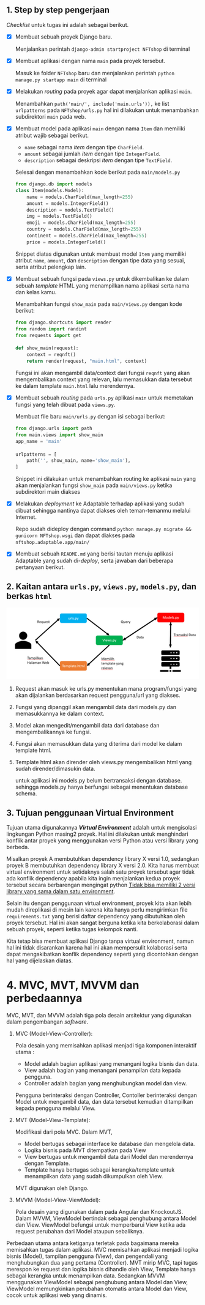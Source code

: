 

## 1. Step by step pengerjaan

*Checklist* untuk tugas ini adalah sebagai berikut.

- [x] Membuat sebuah proyek Django baru.
 
    Menjalankan perintah `django-admin startproject NFTshop` di terminal

- [x] Membuat aplikasi dengan nama `main` pada proyek tersebut.

    Masuk ke folder `NFTshop` baru dan menjalankan perintah `python manage.py startapp main` di terminal

- [x] Melakukan *routing* pada proyek agar dapat menjalankan aplikasi `main`.

    Menambahkan `path('main/', include('main.urls')),` ke list `urlpatterns` pada `NFTshop/urls.py` hal ini dilakukan untuk menambahkan subdirektori `main` pada web.


- [x] Membuat model pada aplikasi `main` dengan nama `Item` dan memiliki atribut wajib sebagai berikut.
    - `name` sebagai nama *item* dengan tipe `CharField`.
    - `amount` sebagai jumlah *item* dengan tipe `IntegerField`.
    - `description` sebagai deskripsi *item* dengan tipe `TextField`.

    Selesai dengan menambahkan kode berikut pada `main/models.py`
    ```python
    from django.db import models
    class Item(models.Model):
        name = models.CharField(max_length=255)
        amount = models.IntegerField()
        description = models.TextField()
        img = models.TextField()
        emoji = models.CharField(max_length=255)
        country = models.CharField(max_length=255)
        continent = models.CharField(max_length=255)
        price = models.IntegerField()
    ```
    Snippet diatas digunakan untuk membuat model `Item` yang memiliki atribut `name`, `amount`, dan `description` dengan tipe data yang sesuai, serta atribut pelengkap lain.

- [x] Membuat sebuah fungsi pada `views.py` untuk dikembalikan ke dalam sebuah *template* HTML yang menampilkan nama aplikasi serta nama dan kelas kamu.

    Menambahkan fungsi `show_main` pada `main/views.py` dengan kode berikut:
    ```python
    from django.shortcuts import render
    from random import randint
    from requests import get

    def show_main(request):
        context = reqnft()
        return render(request, "main.html", context)
    ```
    Fungsi ini akan mengambil data/context dari fungsi `reqnft` yang akan mengembalikan context yang relevan, lalu memasukkan data tersebut ke dalam template `main.html` lalu merendernya. 

- [x] Membuat sebuah *routing* pada `urls.py` aplikasi `main` untuk memetakan fungsi yang telah dibuat pada `views.py`.

    Membuat file baru `main/urls.py` dengan isi sebagai berikut:
    ```python
    from django.urls import path
    from main.views import show_main
    app_name = 'main'

    urlpatterns = [
        path('', show_main, name='show_main'),
    ]
    ```
    Snippet ini dilakukan untuk menambahkan routing ke aplikasi `main` yang akan menjalankan fungsi `show_main` pada `main/views.py` ketika subdirektori main diakses

- [x] Melakukan *deployment* ke Adaptable terhadap aplikasi yang sudah dibuat sehingga nantinya dapat diakses oleh teman-temanmu melalui Internet.

    Repo sudah dideploy dengan command `python manage.py migrate && gunicorn NFTshop.wsgi`
    dan dapat diakses pada `nftshop.adaptable.app/main/`

- [x] Membuat sebuah `README.md` yang berisi tautan menuju aplikasi Adaptable yang sudah di-*deploy*, serta jawaban dari beberapa pertanyaan berikut.

## 2. Kaitan antara `urls.py`, `views.py`, `models.py`, dan berkas `html`
![Bagan](https://github.com/Firdausfarul/Intft_stellar/blob/c054585a66a5f9fdba9306d904f4b64b58cbe6a9/image_2023-09-13_112035326.png)

1. Request akan masuk ke urls.py menentukan mana program/fungsi yang akan dijalankan berdasarkan request pengguna/url yang diakses.

2. Fungsi yang dipanggil akan mengambil data dari models.py dan memasukkannya ke dalam context.

3. Model akan mengedit/mengambil data dari database dan mengembalikannya ke fungsi.

4. Fungsi akan memasukkan data yang diterima dari model ke dalam template html.

5. Template html akan dirender oleh views.py mengembalikan html yang sudah dirender/dimasukin data.

    untuk aplikasi ini models.py belum bertransaksi dengan database. sehingga models.py hanya berfungsi sebagai menentukan database schema.

## 3. Tujuan penggunaan Virtual Environment
Tujuan utama digunakannya ***Virtual Environment*** adalah untuk mengisolasi lingkungan Python masing2 proyek. Hal ini dilakukan untuk menghindari konflik antar proyek yang menggunakan versi Python atau versi library yang berbeda.

Misalkan proyek A membutuhkan dependency library X versi 1.0, sedangkan proyek B membutuhkan dependency library X versi 2.0. 
Kita harus membuat virtual environment untuk setidaknya salah satu proyek tersebut agar tidak ada konflik dependency apabila kita ingin menjalankan kedua proyek tersebut secara berbarengan mengingat python [Tidak bisa memiliki 2 versi library yang sama dalam satu environment](https://stackoverflow.com/questions/48332046/does-pip-python-support-multiple-versions-of-the-same-package). 

Selain itu dengan penggunaan virtual environment, proyek kita akan lebih mudah direplikasi di mesin lain karena kita hanya perlu mengirimkan file `requirements.txt` yang berisi daftar dependency yang dibutuhkan oleh proyek tersebut. Hal ini akan sangat berguna ketika kita berkolaborasi dalam sebuah proyek, seperti ketika tugas kelompok nanti.

Kita tetap bisa membuat aplikasi Django tanpa virtual environment, namun hal ini tidak disarankan karena hal ini akan mempersulit kolaborasi serta dapat mengakibatkan konflik dependency seperti yang dicontohkan dengan hal yang dijelaskan diatas.

# 4. MVC, MVT, MVVM dan perbedaannya
MVC, MVT, dan MVVM adalah tiga pola desain arsitektur yang digunakan dalam pengembangan *software*.

1. MVC (Model-View-Controller):
 
     Pola desain yang memisahkan aplikasi menjadi tiga komponen interaktif utama : 
      - Model adalah bagian aplikasi yang menangani logika bisnis dan data. 
      - View adalah bagian yang menangani penampilan data kepada pengguna. 
      - Controller adalah bagian yang menghubungkan model dan view. 
      
      Pengguna berinteraksi dengan Controller, Contoller berinteraksi dengan Model untuk mengambil data, dan data tersebut kemudian ditampilkan kepada pengguna melalui View. 

2. MVT (Model-View-Template): 

    Modifikasi dari pola MVC. Dalam MVT, 
    - Model bertugas sebagai interface ke database dan mengelola data.
    - Logika bisnis pada MVT ditempatkan pada View
    - View bertugas untuk mengambil data dari Model dan merendernya dengan Template.
    - Template hanya bertugas sebagai kerangka/template untuk menampilkan data yang sudah dikumpulkan oleh View.

    MVT digunakan oleh Django.

3. MVVM (Model-View-ViewModel):

     Pola desain yang digunakan dalam pada Angular dan KnockoutJS. Dalam MVVM, ViewModel bertindak sebagai penghubung antara Model dan View. ViewModel befungsi untuk memperbarui View ketika ada request perubahan dari Model ataupun sebaliknya.

Perbedaan utama antara ketiganya terletak pada bagaimana mereka memisahkan tugas dalam aplikasi.
 MVC memisahkan aplikasi menjadi logika bisnis (Model), tampilan pengguna (View), dan pengendali yang menghubungkan dua yang pertama (Controller). MVT mirip MVC, tapi tugas merespon ke request dan logika bisnis dihandle oleh View, Template hanya sebagai kerangka untuk menampilkan data. Sedangkan MVVM menggunakan ViewModel sebagai penghubung antara Model dan View, ViewModel memungkinkan perubahan otomatis antara Model dan View, cocok untuk aplikasi web yang dinamis.